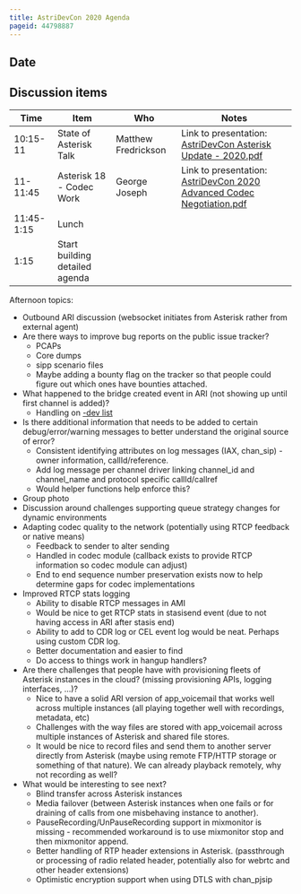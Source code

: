 ```yaml
---
title: AstriDevCon 2020 Agenda
pageid: 44798887
---
```


Date
----

Discussion items
----------------

| Time | Item | Who | Notes |
| --- | --- | --- | --- |
| 10:15-11 | State of Asterisk Talk | Matthew Fredrickson | Link to presentation: [AstriDevCon Asterisk Update - 2020.pdf](AstriDevCon-Asterisk-Update-2020.pdf) |
| 11-11:45 | Asterisk 18 - Codec Work | George Joseph | Link to presentation: [AstriDevCon 2020 Advanced Codec Negotiation.pdf](AstriDevCon-2020-Advanced-Codec-Negotiation.pdf) |
| 11:45-1:15 | Lunch |  |  |
| 1:15 | Start building detailed agenda |  |   |

Afternoon topics:

* Outbound ARI discussion (websocket initiates from Asterisk rather from external agent)
* Are there ways to improve bug reports on the public issue tracker?
	+ PCAPs
	+ Core dumps
	+ sipp scenario files
	+ Maybe adding a bounty flag on the tracker so that people could figure out which ones have bounties attached.
* What happened to the bridge created event in ARI (not showing up until first channel is added)?
	+ Handling on [-dev list](http://lists.digium.com/pipermail/asterisk-dev/2020-October/078019.html)
* Is there additional information that needs to be added to certain debug/error/warning messages to better understand the original source of error?
	+ Consistent identifying attributes on log messages (IAX, chan_sip) - owner information, callId/reference.
	+ Add log message per channel driver linking channel_id and channel_name and protocol specific callId/callref
	+ Would helper functions help enforce this?
* Group photo
* Discussion around challenges supporting queue strategy changes for dynamic environments
* Adapting codec quality to the network (potentially using RTCP feedback or native means)
	+ Feedback to sender to alter sending
	+ Handled in codec module (callback exists to provide RTCP information so codec module can adjust)
	+ End to end sequence number preservation exists now to help determine gaps for codec implementations
* Improved RTCP stats logging
	+ Ability to disable RTCP messages in AMI
	+ Would be nice to get RTCP stats in stasisend event (due to not having access in ARI after stasis end)
	+ Ability to add to CDR log or CEL event log would be neat.  Perhaps using custom CDR log.
	+ Better documentation and easier to find
	+ Do access to things work in hangup handlers?
* Are there challenges that people have with provisioning fleets of Asterisk instances in the cloud?  (missing provisioning APIs, logging interfaces, ...)?
	+ Nice to have a solid ARI version of app_voicemail that works well across multiple instances (all playing together well with recordings, metadata, etc)
	+ Challenges with the way files are stored with app_voicemail across multiple instances of Asterisk and shared file stores.
	+ It would be nice to record files and send them to another server directly from Asterisk (maybe using remote FTP/HTTP storage or something of that nature).  We can already playback remotely, why not recording as well?
* What would be interesting to see next?
	+ Blind transfer across Asterisk instances
	+ Media failover (between Asterisk instances when one fails or for draining of calls from one misbehaving instance to another).
	+ PauseRecording/UnPauseRecording support in mixmonitor is missing - recommended workaround is to use mixmonitor stop and then mixmonitor append.
	+ Better handling of RTP header extensions in Asterisk. (passthrough or processing of radio related header, potentially also for webrtc and other header extensions)
	+ Optimistic encryption support when using DTLS with chan_pjsip
